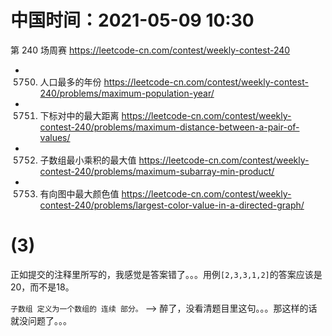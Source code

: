 
# 中国时间：2021-05-09 10:30

第 240 场周赛 https://leetcode-cn.com/contest/weekly-contest-240
- 5750. 人口最多的年份 https://leetcode-cn.com/contest/weekly-contest-240/problems/maximum-population-year/
- 5751. 下标对中的最大距离 https://leetcode-cn.com/contest/weekly-contest-240/problems/maximum-distance-between-a-pair-of-values/
- 5752. 子数组最小乘积的最大值 https://leetcode-cn.com/contest/weekly-contest-240/problems/maximum-subarray-min-product/
- 5753. 有向图中最大颜色值 https://leetcode-cn.com/contest/weekly-contest-240/problems/largest-color-value-in-a-directed-graph/

# (3)

正如提交的注释里所写的，我感觉是答案错了。。。用例`[2,3,3,1,2]`的答案应该是20，而不是18。

`子数组 定义为一个数组的 连续 部分。` --> 醉了，没看清题目里这句。。。那这样的话就没问题了。。。
